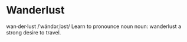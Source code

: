 # Wanderlust

wan·der·lust
/ˈwändərˌləst/
 Learn to pronounce
noun
noun: wanderlust
a strong desire to travel.